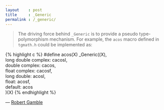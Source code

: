 ```yaml
---
layout    : post
title     : _Generic
permalink : /_generic/
---
```


> The driving force behind `_Generic` is to provide a pseudo type-polymorphism
> mechanism. For example, the `acos` macro defined in `tgmath.h` could be
> implemented as:

{% highlight c %}
#define acos(X) _Generic((X),    \
    long double complex: cacosl, \
         double complex: cacos,  \
          float complex: cacosf, \
            long double: acosl,  \
                  float: acosf,  \
                default: acos    \
    )(X)
{% endhighlight %}


&mdash; [Robert Gamble](http://www.robertgamble.net/2012/01/c11-generic-selections.html)
